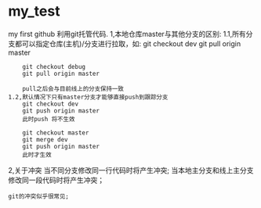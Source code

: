 # my_test
my first github 
利用git托管代码.
1,本地仓库master与其他分支的区别:
	1.1,所有分支都可以指定仓库(主机)/分支进行拉取，如: 
		git checkout dev
		git pull origin master

		git checkout debug
		git pull origin master

		pull之后会与目前线上的分支保持一致
	1.2,默认情况下只有master分支才能够直接push到跟踪分支
		git checkout dev
		git push origin master 
		此时push 将不生效

		git checkout master
		git merge dev
		git push origin master
		此时才生效
2,关于冲突
	当不同分支修改同一行代码时将产生冲突;
	当本地主分支和线上主分支修改同一段代码时将产生冲突；
	
	git的冲突似乎很常见;

